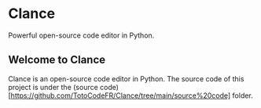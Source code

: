 # Clance
Powerful open-source code editor in Python.

## Welcome to Clance
Clance is an open-source code editor in Python. The source code of this project is under the (source code)[https://github.com/TotoCodeFR/Clance/tree/main/source%20code] folder.
